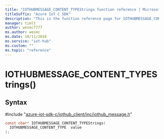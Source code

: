 ```yaml
---                             
title: "IOTHUBMESSAGE_CONTENT_TYPEStrings function reference | Microsoft Docs" 
titleSuffix: "Azure IoT C SDK"            
description: "This is the function reference page for IOTHUBMESSAGE_CONTENT_TYPEStrings() in the Azure IoT C SDK. This SDK is used with the Azure IoT Hub and Azure IoT Hub Device Provisioning Service"            
manager: timlt                 
author: wesmc7777              
ms.author: wesmc               
ms.date: 10/11/2018                    
ms.service: "iot-hub"             
ms.custom: ""                
ms.topic: "reference"        
---                            
```


# IOTHUBMESSAGE_CONTENT_TYPEStrings()

## Syntax

\#include "[azure-iot-sdk-c/iothub_client/inc/iothub_message.h](../iothub-message-h.md)"  
```C
const char* IOTHUBMESSAGE_CONTENT_TYPEStrings(
  IOTHUBMESSAGE_CONTENT_TYPE  value
);
```

